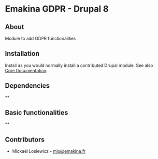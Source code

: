 # Emakina GDPR - Drupal 8

## About
Module to add GDPR functionalities

## Installation
Install as you would normally install a contributed Drupal module.
See also [Core Documentation](https://www.drupal.org/docs/8/extending-drupal-8/installing-modules).

## Dependencies
**

## Basic functionalities
**

## Contributors
- Mickaël Losiewicz - [mlo@emakina.fr](mailto:mlo@emakina.fr)
